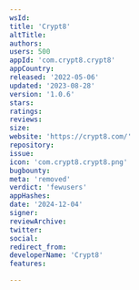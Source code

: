 ```yaml
---
wsId: 
title: 'Crypt8'
altTitle: 
authors: 
users: 500
appId: 'com.crypt8.crypt8'
appCountry: 
released: '2022-05-06'
updated: '2023-08-28'
version: '1.0.6'
stars: 
ratings: 
reviews: 
size: 
website: 'https://crypt8.com/'
repository: 
issue: 
icon: 'com.crypt8.crypt8.png'
bugbounty: 
meta: 'removed'
verdict: 'fewusers'
appHashes: 
date: '2024-12-04'
signer: 
reviewArchive: 
twitter: 
social: 
redirect_from: 
developerName: 'Crypt8'
features: 

---
```


